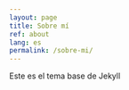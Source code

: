 ```yaml
---
layout: page
title: Sobre mí
ref: about
lang: es
permalink: /sobre-mi/
---
```


Este es el tema base de Jekyll
